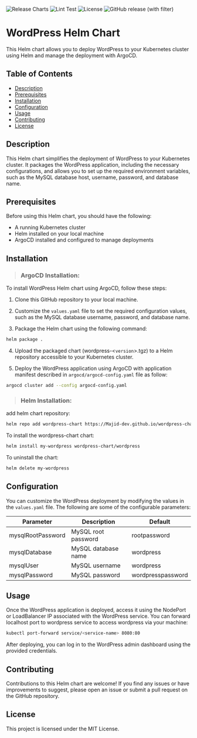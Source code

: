 ![Release Charts](https://github.com/Majid-dev/wordpress-chart-argocd/actions/workflows/release.yml/badge.svg?branch=main)
![Lint Test](https://github.com/Majid-dev/wordpress-chart-argocd/actions/workflows/lint-test.yml/badge.svg)
![License](https://img.shields.io/github/license/Majid-dev/wordpress-chart-argocd)
![GitHub release (with filter)](https://img.shields.io/github/v/release/majid-dev/wordpress-chart-argocd)
# WordPress Helm Chart

This Helm chart allows you to deploy WordPress to your Kubernetes cluster using Helm and manage the deployment with ArgoCD.

## Table of Contents

- [Description](#description)
- [Prerequisites](#prerequisites)
- [Installation](#installation)
- [Configuration](#configuration)
- [Usage](#usage)
- [Contributing](#contributing)
- [License](#license)

## Description

This Helm chart simplifies the deployment of WordPress to your Kubernetes cluster. It packages the WordPress application, including the necessary configurations, and allows you to set up the required environment variables, such as the MySQL database host, username, password, and database name.

## Prerequisites

Before using this Helm chart, you should have the following:

- A running Kubernetes cluster
- Helm installed on your local machine
- ArgoCD installed and configured to manage deployments

## Installation

>### ArgoCD Installation:
To install WordPress Helm chart using ArgoCD, follow these steps:

1. Clone this GitHub repository to your local machine.

2. Customize the `values.yaml` file to set the required configuration values, such as the MySQL database username, password, and database name.

3. Package the Helm chart using the following command:

```bash
helm package .
```
4. Upload the packaged chart (wordpress-<`version`>.tgz) to a Helm repository accessible to your Kubernetes cluster.

5. Deploy the WordPress application using ArgoCD with application manifest described in `argocd/argocd-config.yaml` file as follow:
```bash
argocd cluster add --config argocd-config.yaml
```

>### Helm Installation:

add helm chart repository:
```bash
helm repo add wordpress-chart https://Majid-dev.github.io/wordpress-chart-argocd
```
To install the wordpress-chart chart:
```bash
helm install my-wordpress wordpress-chart/wordpress
```
To uninstall the chart:
```bash
helm delete my-wordpress
```

## Configuration
You can customize the WordPress deployment by modifying the values in the `values.yaml` file. The following are some of the configurable parameters:

| Parameter | Description | Default |
| --- | --- | ---|
| mysqlRootPassword | MySQL root password | rootpassword |
| mysqlDatabase | MySQL database name | wordpress |
| mysqlUser | MySQL username | wordpress |
| mysqlPassword | MySQL password | wordpresspassword |

## Usage
Once the WordPress application is deployed, access it using the NodePort or LoadBalancer IP associated with the WordPress service. You can forward localhost port to wordpress service to access wordpress via your machine:

```bash
kubectl port-forward service/<service-name> 8080:80
```

After deploying, you can log in to the WordPress admin dashboard using the provided credentials.

## Contributing
Contributions to this Helm chart are welcome! If you find any issues or have improvements to suggest, please open an issue or submit a pull request on the GitHub repository.

## License
This project is licensed under the MIT License.

